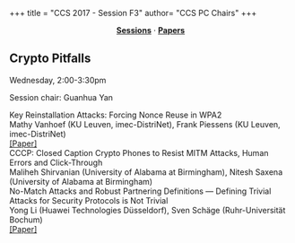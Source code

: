+++
title = "CCS 2017 - Session F3"
author= "CCS PC Chairs"
+++
<center><a href="/sessions"><b>Sessions</b></a> &middot; <a href="/papers"><b>Papers</b></a></center>
<p>
<h2>Crypto Pitfalls</h2>Wednesday, 2:00-3:30pm<p>Session chair: Guanhua Yan<div class="bpaper"><span class="ptitle">Key Reinstallation Attacks: Forcing Nonce Reuse in WPA2</span></br><div class="pblock"><span class="author">Mathy&nbsp;Vanhoef</span> <span class="institution">(KU Leuven, imec-DistriNet)</span>, <span class="author">Frank&nbsp;Piessens</span> <span class="institution">(KU Leuven, imec-DistriNet)</span><br><div class="pextra"><a href="https://papers.mathyvanhoef.com/ccs2017.pdf">[Paper]</a><br></div></div></div><div class="bpaper"><span class="ptitle">CCCP: Closed Caption Crypto Phones to Resist MITM Attacks, Human Errors and Click-Through</span></br><div class="pblock"><span class="author">Maliheh&nbsp;Shirvanian</span> <span class="institution">(University of Alabama at Birmingham)</span>, <span class="author">Nitesh&nbsp;Saxena</span> <span class="institution">(University of Alabama at Birmingham)</span><br><div class="pextra"></div></div></div><div class="bpaper"><span class="ptitle">No-Match Attacks and Robust Partnering Definitions &mdash; Defining Trivial Attacks for Security Protocols is Not Trivial</span></br><div class="pblock"><span class="author">Yong&nbsp;Li</span> <span class="institution">(Huawei Technologies D&uuml;sseldorf)</span>, <span class="author">Sven&nbsp;Sch&auml;ge</span> <span class="institution">(Ruhr-Universit&auml;t Bochum)</span><br><div class="pextra"><a href="https://eprint.iacr.org/2017/818">[Paper]</a><br></div></div></div>